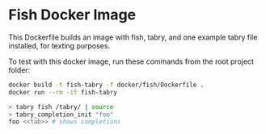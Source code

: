

# Fish Docker Image

This Dockerfile builds an image with fish, tabry, and one example tabry file installed, for texting purposes.

To test with this docker image, run these commands from the root project folder:

```sh
docker build -t fish-tabry -f docker/fish/Dockerfile .
docker run --rm -it fish-tabry

> tabry fish /tabry/ | source
> tabry_completion_init "foo"
foo <<tab>> # shows completions
```